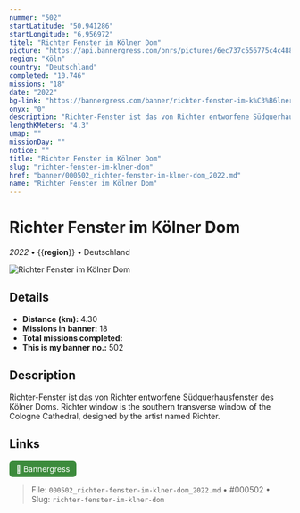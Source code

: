 ```yaml
---
nummer: "502"
startLatitude: "50,941286"
startLongitude: "6,956972"
titel: "Richter Fenster im Kölner Dom"
picture: "https://api.bannergress.com/bnrs/pictures/6ec737c556775c4c488cff75ae1e450c"
region: "Köln"
country: "Deutschland"
completed: "10.746"
missions: "18"
date: "2022"
bg-link: "https://bannergress.com/banner/richter-fenster-im-k%C3%B6lner-dom-7363"
onyx: "0"
description: "Richter-Fenster ist das von Richter entworfene Südquerhausfenster des Kölner Doms.\nRichter window is the southern transverse window of the Cologne Cathedral, designed by the artist named Richter."
lengthKMeters: "4,3"
umap: ""
missionDay: ""
notice: ""
title: "Richter Fenster im Kölner Dom"
slug: "richter-fenster-im-klner-dom"
href: "banner/000502_richter-fenster-im-klner-dom_2022.md"
name: "Richter Fenster im Kölner Dom"
---
```

# Richter Fenster im Kölner Dom

*2022* • {{__region__}} • Deutschland

![Richter Fenster im Kölner Dom](https://api.bannergress.com/bnrs/pictures/6ec737c556775c4c488cff75ae1e450c)



## Details
- **Distance (km):** 4.30
- **Missions in banner:** 18
- **Total missions completed:** 
- **This is my banner no.:** 502



## Description
Richter-Fenster ist das von Richter entworfene Südquerhausfenster des Kölner Doms.
Richter window is the southern transverse window of the Cologne Cathedral, designed by the artist named Richter.



## Links
<a href="https://bannergress.com/banner/richter-fenster-im-k%C3%B6lner-dom-7363" target="_blank" style="display:inline-block;margin-right:8px;padding:6px 12px;background:#3c8b3c;color:#fff;text-decoration:none;border-radius:6px;">🔗 Bannergress</a>



> File: `000502_richter-fenster-im-klner-dom_2022.md` • #000502 • Slug: `richter-fenster-im-klner-dom`
